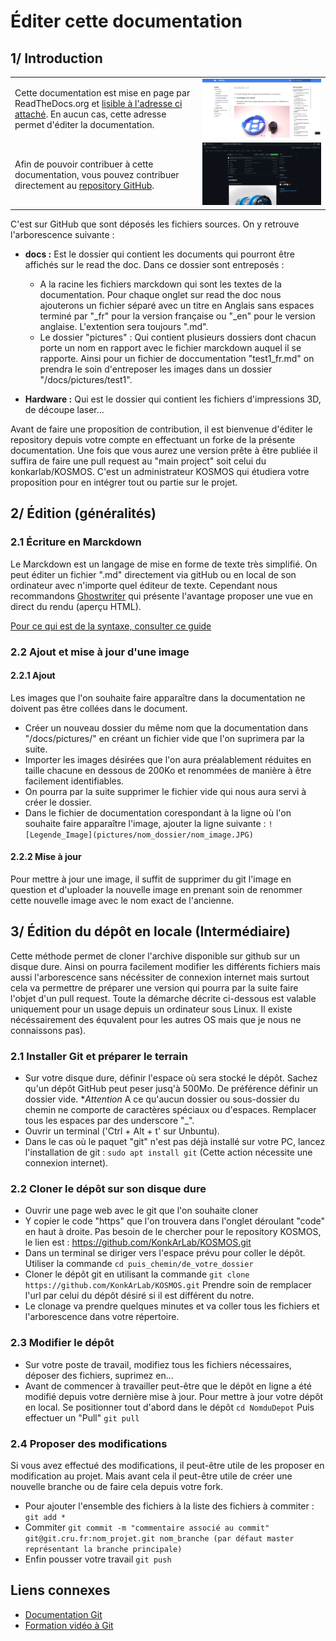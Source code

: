 # Éditer cette documentation

## 1/ Introduction
|||
|-|-|
|Cette documentation est mise en page par ReadTheDocs.org et [lisible à l'adresse ci attaché](https://kosmos30.readthedocs.io). En aucun cas, cette adresse permet d'éditer la documentation.|![ED1-1](pictures/Edit-this-doc/ED1-1.png)|
|Afin de pouvoir contribuer à cette documentation, vous pouvez contribuer directement au [repository GitHub](https://github.com/KonkArLab/KOSMOS).|![ED1-2](pictures/Edit-this-doc/ED1-2.png)|

C'est sur GitHub que sont déposés les fichiers sources. On y retrouve l'arborescence suivante : 

 - **docs :** Est le dossier qui contient les documents qui pourront être affichés sur le read the doc. Dans ce dossier sont entreposés :

   - A la racine les fichiers marckdown qui sont les textes de la documentation. Pour chaque onglet sur read the doc nous ajouterons un fichier séparé avec un titre en Anglais sans espaces terminé par "_fr" pour la version française ou "_en" pour le version anglaise. L'extention sera toujours ".md".
   - Le dossier "pictures" : Qui contient plusieurs dossiers dont chacun porte un nom en rapport avec le fichier marckdown auquel il se rapporte. Ainsi pour un fichier de doccumentation "test1_fr.md" on prendra le soin d'entreposer les images dans un dossier "/docs/pictures/test1".

 - **Hardware :** Qui est le dossier qui contient les fichiers d'impressions 3D, de découpe laser...  

Avant de faire une proposition de contribution, il est bienvenue d'éditer le repository depuis votre compte en effectuant un forke de la présente documentation. Une fois que vous aurez une version prête à être publiée il suffira de faire une pull request au "main project" soit celui du konkarlab/KOSMOS.
C'est un administrateur KOSMOS qui étudiera votre proposition pour en intégrer tout ou partie sur le projet. 


## 2/ Édition (généralités)

### 2.1 Écriture en Marckdown
Le Marckdown est un langage de mise en forme de texte très simplifié. On peut éditer un fichier ".md" directement via gitHub ou en local de son ordinateur avec n'importe quel éditeur de texte. Cependant nous recommandons [Ghostwriter](https://wereturtle.github.io/ghostwriter/) qui présente l'avantage proposer une vue en direct du rendu (aperçu HTML).

[Pour ce qui est de la syntaxe, consulter ce guide](https://www.markdownguide.org/basic-syntax/)


### 2.2 Ajout et mise à jour d'une image

#### 2.2.1 Ajout
Les images que l'on souhaite faire apparaître dans la documentation ne doivent pas être collées dans le document. 

 - Créer un nouveau dossier du même nom que la documentation dans "/docs/pictures/" en créant un fichier vide que l'on suprimera par la suite.
 - Importer les images désirées que l'on aura préalablement réduites en taille chacune en dessous de 200Ko et renommées de manière à être facilement identifiables. 
 - On pourra par la suite supprimer le fichier vide qui nous aura servi à créer le dossier.
 - Dans le fichier de documentation corespondant à la ligne où l'on souhaite faire apparaître l'image, ajouter la ligne suivante : 
 ```![Legende_Image](pictures/nom_dossier/nom_image.JPG)``` 


#### 2.2.2 Mise à jour 
Pour mettre à jour une image, il suffit de supprimer du git l'image en question et d'uploader la nouvelle image en prenant soin de renommer cette nouvelle image avec le nom exact de l'ancienne. 



## 3/ Édition du dépôt en locale (Intermédiaire)
Cette méthode permet de cloner l'archive disponible sur github sur un disque dure. Ainsi on pourra facilement modifier les différents fichiers mais aussi l'arborescence sans nécéssiter de connexion internet mais surtout cela va permettre de préparer une version qui pourra par la suite faire l'objet d'un pull request. 
Toute la démarche décrite ci-dessous est valable uniquement pour un usage depuis un ordinateur sous Linux. Il existe nécéssairement des équvalent pour les autres OS mais que je nous ne connaissons pas).

### 2.1 Installer Git et préparer le terrain
 - Sur votre disque dure, définir l'espace où sera stocké le dépôt. Sachez qu'un dépôt GitHub peut peser jusq'à 500Mo. De préférence définir un dossier vide. **Attention* A ce qu'aucun dossier ou sous-dossier du chemin ne comporte de caractères spéciaux ou d'espaces. Remplacer tous les espaces par des underscore "_". 
 - Ouvrir un terminal ('Ctrl + Alt + t' sur Unbuntu).
 - Dans le cas où le paquet "git" n'est pas déjà installé sur votre PC, lancez l'installation de git :  ```sudo apt install git``` (Cette action nécessite une connexion internet).
 

### 2.2 Cloner le dépôt sur son disque dure
 - Ouvrir une page web avec le git que l'on souhaite cloner
 - Y copier le code "https" que l'on trouvera dans l'onglet déroulant "code" en haut à droite. Pas besoin de le chercher pour le repository KOSMOS, le lien est : https://github.com/KonkArLab/KOSMOS.git
 - Dans un terminal se diriger vers l'espace prévu pour coller le dépôt. Utiliser la commande ```cd puis_chemin/de_votre_dossier```
 - Cloner le dépôt git en utilisant la commande ```git clone https://github.com/KonkArLab/KOSMOS.git``` Prendre soin de remplacer l'url par celui du dépôt désiré si il est différent du notre. 
 - Le clonage va prendre quelques minutes et va coller tous les fichiers et l'arborescence dans votre répertoire.


### 2.3 Modifier le dépôt
 - Sur votre poste de travail, modifiez tous les fichiers nécessaires, déposer des fichiers, suprimez en...
 - Avant de commencer à travailler peut-être que le dépôt en ligne a été modifié depuis votre dernière mise à jour. Pour mettre à jour votre dépôt en local. Se positionner tout d'abord dans le dépôt ```cd NomduDepot``` Puis effectuer un "Pull" ```git pull```
 
### 2.4 Proposer des modifications
Si vous avez effectué des modifications, il peut-être utile de les proposer en modification au projet. Mais avant cela il peut-être utile de créer une nouvelle branche ou de faire cela depuis votre fork. 
 - Pour ajouter l'ensemble des fichiers à la liste des fichiers à commiter : ```git add *```
 - Commiter ```git commit -m "commentaire associé au commit" git@git.cru.fr:nom_projet.git nom_branche (par défaut master représentant la branche principale)```
 - Enfin pousser votre travail ```git push```



 
## Liens connexes
 - [Documentation Git](https://git-scm.com/about)
 - [Formation vidéo à Git](https://youtube.com/playlist?list=PLjwdMgw5TTLXuY5i7RW0QqGdW0NZntqiP)
 
 
